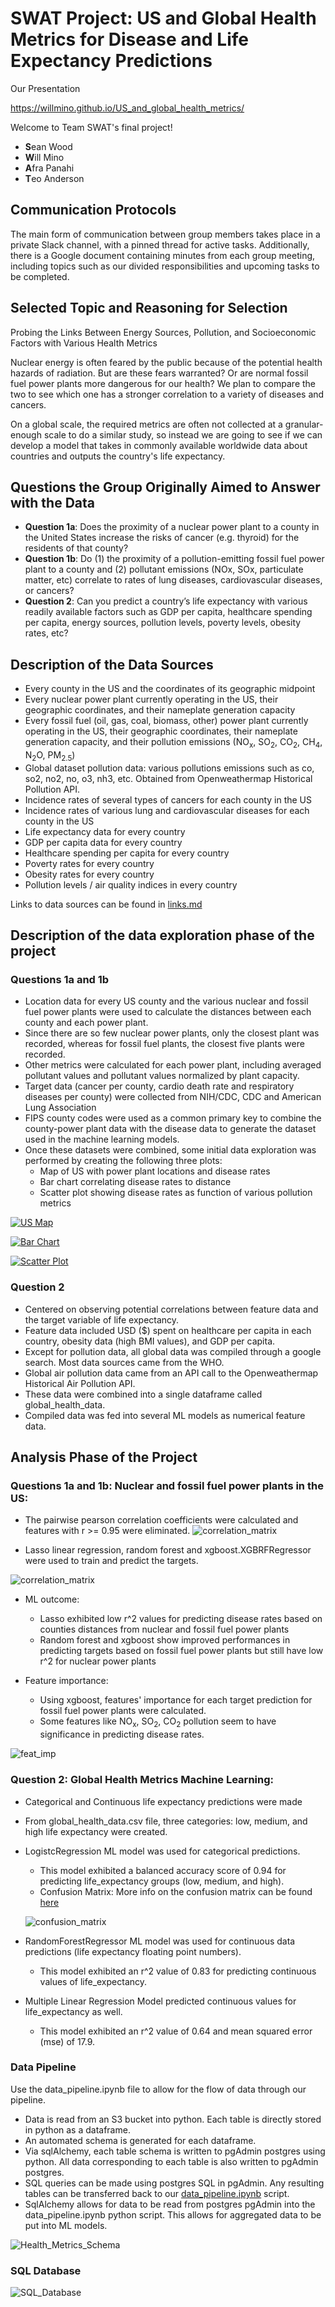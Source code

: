 # SWAT Project: US and Global Health Metrics for Disease and Life Expectancy Predictions

Our Presentation

https://willmino.github.io/US_and_global_health_metrics/

Welcome to Team SWAT's final project!

- **S**ean Wood
- **W**ill Mino
- **A**fra Panahi
- **T**eo Anderson

## Communication Protocols

The main form of communication between group members takes place in a private Slack channel, with a pinned thread for active tasks. Additionally, there is a Google document containing minutes from each group meeting, including topics such as our divided responsibilities and upcoming tasks to be completed.

## Selected Topic and Reasoning for Selection 
Probing the Links Between Energy Sources, Pollution, and Socioeconomic Factors with Various Health Metrics

Nuclear energy is often feared by the public because of the potential health hazards of radiation. But are these fears warranted? Or are normal fossil fuel power plants more dangerous for our health? We plan to compare the two to see which one has a stronger correlation to a variety of diseases and cancers.

On a global scale, the required metrics are often not collected at a granular-enough scale to do a similar study, so instead we are going to see if we can develop a model that takes in commonly available worldwide data about countries and outputs the country's life expectancy.

## Questions the Group Originally Aimed to Answer with the Data
- **Question 1a**: Does the proximity of a nuclear power plant to a county in the United States increase the risks of cancer (e.g. thyroid) for the residents of that county?
- **Question 1b**: Do (1) the proximity of a pollution-emitting fossil fuel power plant to a county and (2) pollutant emissions (NOx, SOx, particulate matter, etc) correlate to rates of lung diseases, cardiovascular diseases, or cancers?
- **Question 2**: Can you predict a country’s life expectancy with various readily available factors such as GDP per capita, healthcare spending per capita, energy sources, pollution levels, poverty levels, obesity rates, etc?

## Description of the Data Sources
- Every county in the US and the coordinates of its geographic midpoint
- Every nuclear power plant currently operating in the US, their geographic coordinates, and their nameplate generation capacity
- Every fossil fuel (oil, gas, coal, biomass, other) power plant currently operating in the US, their geographic coordinates, their nameplate generation capacity, and their pollution emissions (NO<sub>x</sub>, SO<sub>2</sub>, CO<sub>2</sub>, CH<sub>4</sub>, N<sub>2</sub>O, PM<sub>2.5</sub>)
- Global dataset pollution data: various pollutions emissions such as co, so2, no2, no, o3, nh3, etc. Obtained from Openweathermap Historical Pollution API.
- Incidence rates of several types of cancers for each county in the US
- Incidence rates of various lung and cardiovascular diseases for each county in the US
- Life expectancy data for every country
- GDP per capita data for every country
- Healthcare spending per capita for every country
- Poverty rates for every country
- Obesity rates for every country
- Pollution levels / air quality indices in every country

Links to data sources can be found in [links.md](https://github.com/TeodorAnderson/SwatProject/blob/main/links.md)

## Description of the data exploration phase of the project
### Questions 1a and 1b
- Location data for every US county and the various nuclear and fossil fuel power plants were used to calculate the distances between each county and each power plant.
- Since there are so few nuclear power plants, only the closest plant was recorded, whereas for fossil fuel plants, the closest five plants were recorded.
- Other metrics were calculated for each power plant, including averaged pollutant values and pollutant values normalized by plant capacity.
- Target data (cancer per county, cardio death rate and respiratory diseases per county) were collected from NIH/CDC, CDC and American Lung Association
- FIPS county codes were used as a common primary key to combine the county-power plant data with the disease data to generate the dataset used in the machine learning models.
- Once these datasets were combined, some initial data exploration was performed by creating the following three plots:
    - Map of US with power plant locations and disease rates
    - Bar chart correlating disease rates to distance
    - Scatter plot showing disease rates as function of various pollution metrics

[![US Map](images/us_map.png)](https://public.tableau.com/app/profile/sean.wood1392/viz/PowerPlantsvs_Diseases/Dashboard1)

[![Bar Chart](images/bar_chart.png)](https://public.tableau.com/app/profile/sean.wood1392/viz/CancerRatesvs_DistancefromPowerPlant/Dashboard1)

[![Scatter Plot](images/scatter_plot.png)](https://public.tableau.com/app/profile/sean.wood1392/viz/Diseasevs_PollutionMetrics_16826198984880/Dashboard1)

### Question 2
- Centered on observing potential correlations between feature data and the target variable of life expectancy.
- Feature data included USD ($) spent on healthcare per capita in each country, obesity data (high BMI values), and GDP per capita.
- Except for pollution data, all global data was compiled through a google search. Most data sources came from the WHO.
- Global air pollution data came from an API call to the Openweathermap Historical Air Pollution API.
- These data were combined into a single dataframe called global_health_data.
- Compiled data was fed into several ML models as numerical feature data.

## Analysis Phase of the Project
### Questions 1a and 1b: Nuclear and fossil fuel power plants in the US:
- The pairwise pearson correlation coefficients were calculated and features with r >= 0.95 were eliminated.
![correlation_matrix](https://github.com/TeodorAnderson/SwatProject/blob/main/images/X_corr.png)

- Lasso linear regression, random forest and xgboost.XGBRFRegressor were used to train and predict the targets.

![correlation_matrix](https://github.com/TeodorAnderson/SwatProject/blob/main/images/ML_r2_test_US.png)

- ML outcome:
    - Lasso exhibited low r^2 values for predicting disease rates based on counties distances from nuclear and fossil fuel power plants
    - Random forest and xgboost show improved performances in predicting targets based on fossil fuel power plants but still have low r^2 for nuclear power plants
    
- Feature importance:
    - Using xgboost, features' importance for each target prediction for fossil fuel power plants were calculated. 
    - Some features like NO<sub>x</sub>, SO<sub>2</sub>, CO<sub>2</sub> pollution seem to have significance in predicting disease rates.

![feat_imp](https://github.com/TeodorAnderson/SwatProject/blob/main/images/feat_importance.png)


### Question 2: Global Health Metrics Machine Learning:
- Categorical and Continuous life expectancy predictions were made
- From global_health_data.csv file, three categories: low, medium, and high life expectancy were created.
- LogistcRegression ML model was used for categorical predictions.
    - This model exhibited a balanced accuracy score of 0.94 for predicting life_expectancy groups (low, medium, and high).
    - Confusion Matrix: More info on the confusion matrix can be found [here](https://github.com/TeodorAnderson/SwatProject/blob/main/scripts/global_ml_testing/global_ml.ipynb)

    ![confusion_matrix](https://github.com/TeodorAnderson/SwatProject/blob/main/images/confusion_matrix.png)

- RandomForestRegressor ML model was used for continuous data predictions (life expectancy floating point numbers).
    - This model exhibited an r^2 value of 0.83 for predicting continuous values of life_expectancy.
- Multiple Linear Regression Model predicted continuous values for life_expectancy as well.
    - This model exhibited an r^2 value of 0.64 and mean squared error (mse) of 17.9.


### Data Pipeline
Use the data_pipeline.ipynb file to allow for the flow of data through our pipeline.

- Data is read from an S3 bucket into python. Each table is directly stored in python as a dataframe.
- An automated schema is generated for each dataframe.
- Via sqlAlchemy, each table schema is written to pgAdmin postgres using python. All data corresponding to each table is also written to pgAdmin postgres.
- SQL queries can be made using postgres SQL in pgAdmin. Any resulting tables can be transferred back to our [data_pipeline.ipynb](https://github.com/TeodorAnderson/SwatProject/blob/main/scripts/data_pipeline/data_pipeline.ipynb) script.
- SqlAlchemy allows for data to be read from postgres pgAdmin into the data_pipeline.ipynb python script. This allows for aggregated data to be put into ML models.


![Health_Metrics_Schema](https://github.com/TeodorAnderson/SwatProject/blob/main/images/schema_.png)

### SQL Database

![SQL_Database](https://github.com/TeodorAnderson/SwatProject/blob/main/images/database.png)
